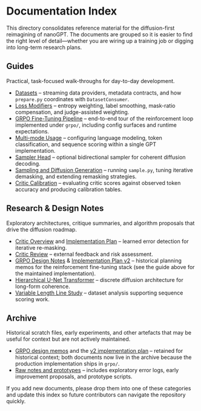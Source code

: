 # Documentation Index

This directory consolidates reference material for the diffusion-first
reimagining of nanoGPT. The documents are grouped so it is easier to find the
right level of detail—whether you are wiring up a training job or digging into
long-term research plans.

## Guides

Practical, task-focused walk-throughs for day-to-day development.

- [Datasets](./guides/datasets.md) – streaming data providers, metadata
  contracts, and how `prepare.py` coordinates with `DatasetConsumer`.
- [Loss Modifiers](./guides/loss_modifiers.md) – entropy weighting, label
  smoothing, mask-ratio compensation, and judge-assisted weighting.
- [GRPO Fine-Tuning Pipeline](./guides/grpo_pipeline.md) – end-to-end tour of
  the reinforcement loop implemented under `grpo/`, including config surfaces
  and runtime expectations.
- [Multi-mode Usage](./guides/multi_mode_usage.md) – configuring language
  modeling, token classification, and sequence scoring within a single GPT
  implementation.
- [Sampler Head](./guides/sampler_head.md) – optional bidirectional sampler for
  coherent diffusion decoding.
- [Sampling and Diffusion Generation](./guides/sampling.md) – running
  `sample.py`, tuning iterative demasking, and extending remasking strategies.
- [Critic Calibration](./guides/critic_calibration.md) – evaluating critic
  scores against observed token accuracy and producing calibration tables.

## Research & Design Notes

Exploratory architectures, critique summaries, and algorithm proposals that
drive the diffusion roadmap.

- [Critic Overview](./research/critic.md) and
  [Implementation Plan](./research/critic_implementation_plan.md) – learned
  error detection for iterative re-masking.
- [Critic Review](./research/critic_review.md) – external feedback and risk
  assessment.
- [GRPO Design Notes](./research/grpo.md) &
  [Implementation Plan v2](./research/grpo_v2.md) – historical planning memos
  for the reinforcement fine-tuning stack (see the guide above for the
  maintained implementation).
- [Hierarchical U-Net Transformer](./research/unet_transformer.md) – discrete
  diffusion architecture for long-form coherence.
- [Variable Length Line Study](./research/sep_varlen_lines_report.md) – dataset
  analysis supporting sequence scoring work.

## Archive

Historical scratch files, early experiments, and other artefacts that may be
useful for context but are not actively maintained.

- [GRPO design memos](./archive/grpo_design_notes.md) and the
  [v2 implementation plan](./archive/grpo_implementation_plan_v2.md) – retained
  for historical context; both documents now live in the archive because the
  production implementation ships in `grpo/`.
- [Raw notes and prototypes](./archive/raw_notes/) – includes exploratory error
  logs, early improvement proposals, and prototype scripts.

If you add new documents, please drop them into one of these categories and
update this index so future contributors can navigate the repository quickly.
